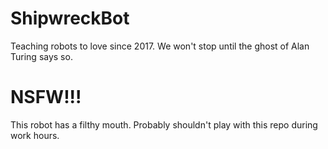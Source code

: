 # ShipwreckBot
Teaching robots to love since 2017. We won't stop until the ghost of Alan Turing says so.

# NSFW!!!  
This robot has a filthy mouth. Probably shouldn't play with this repo during work hours.
